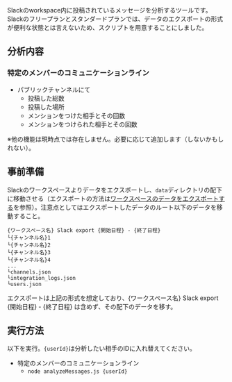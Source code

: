 Slackのworkspace内に投稿されているメッセージを分析するツールです。Slackのフリープランとスタンダードプランでは、データのエクスポートの形式が便利な状態とは言えないため、スクリプトを用意することにしました。

## 分析内容
### 特定のメンバーのコミュニケーションライン
 - パブリックチャンネルにて
   - 投稿した総数
   - 投稿した場所
   - メンションをつけた相手とその回数
   - メンションをつけられた相手とその回数

※他の機能は現時点では存在しません。必要に応じて追加します（しないかもしれない）。

## 事前準備
Slackのワークスペースよりデータをエクスポートし、`data`ディレクトリの配下に移動させる（エクスポートの方法は[ワークスペースのデータをエクスポートする](https://slack.com/intl/ja-jp/help/articles/201658943-%E3%83%AF%E3%83%BC%E3%82%AF%E3%82%B9%E3%83%9A%E3%83%BC%E3%82%B9%E3%81%AE%E3%83%87%E3%83%BC%E3%82%BF%E3%82%92%E3%82%A8%E3%82%AF%E3%82%B9%E3%83%9D%E3%83%BC%E3%83%88%E3%81%99%E3%82%8B)を参照）。注意点としてはエクスポートしたデータのルート以下のデータを移動すること。

```
{ワークスペース名} Slack export {開始日程} - {終了日程}
└{チャンネル名}1
└{チャンネル名}2
└{チャンネル名}3
└{チャンネル名}4
...
└channels.json
└integration_logs.json
└users.json
```

エクスポートは上記の形式を想定しており、{ワークスペース名} Slack export {開始日程} - {終了日程} は含めず、その配下のデータを移す。


## 実行方法
以下を実行。`{userId}`は分析したい相手のIDに入れ替えてください。

- 特定のメンバーのコミュニケーションライン
  - `node analyzeMessages.js {userId}`
